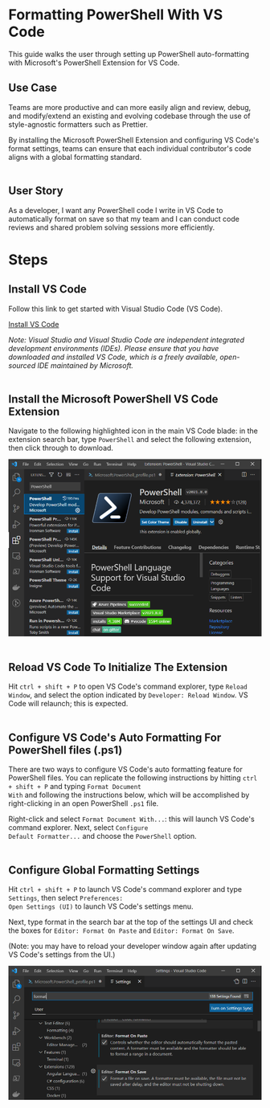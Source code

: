# Formatting PowerShell With VS Code

This guide walks the user through setting up PowerShell auto-formatting with Microsoft's PowerShell Extension for VS Code.

## Use Case

Teams are more productive and can more easily align and review, debug, and modify/extend an existing and evolving codebase through the use of style-agnostic formatters such as Prettier.

By installing the Microsoft PowerShell Extension and configuring VS Code's format settings, teams can ensure that each individual contributor's code aligns with a global formatting standard.
<br/><br/>

## User Story

As a developer, I want any PowerShell code I write in VS Code to automatically format on save so that my team and I can conduct code reviews and shared problem solving sessions more efficiently.

# Steps

## Install VS Code

Follow this link to get started with Visual Studio Code (VS Code).

[Install VS Code](https://code.visualstudio.com/Download)

<em>Note: Visual Studio and Visual Studio Code are independent integrated development environments (IDEs). Please ensure that you have downloaded and installed VS Code, which is a freely available, open-sourced IDE maintained by Microsoft.</em>
<br/><br/>

## Install the Microsoft PowerShell VS Code Extension

Navigate to the following highlighted icon in the main VS Code blade: in the extension search bar, type <code>PowerShell</code> and select the following extension, then click through to download.

![](./01-powershell-extension-installation.png)
<br/><br/>

## Reload VS Code To Initialize The Extension

Hit <code>ctrl + shift + P</code> to open VS Code's command explorer, type <code>Reload Window</code>, and select the option indicated by <code>Developer: Reload Window</code>. VS Code will relaunch; this is expected.
<br/><br/>

## Configure VS Code's Auto Formatting For PowerShell files (.ps1)

There are two ways to configure VS Code's auto formatting feature for PowerShell files. You can replicate the following instructions by hitting <code>ctrl + shift + P</code> and typing <code>Format Document With</code> and following the instructions below, which will be accomplished by right-clicking in an open PowerShell <code>.ps1</code> file.

Right-click and select <code>Format Document With...</code>: this will launch VS Code's command explorer. Next, select <code>Configure Default Formatter...</code> and choose the <code>PowerShell</code> option.
<br/><br/>

## Configure Global Formatting Settings

Hit <code>ctrl + shift + P</code> to launch VS Code's command explorer and type <code>Settings</code>, then select <code>Preferences: Open Settings (UI)</code> to launch VS Code's settings menu.

Next, type format in the search bar at the top of the settings UI and check the boxes for <code>Editor: Format On Paste</code> and <code>Editor: Format On Save</code>.

(Note: you may have to reload your developer window again after updating VS Code's settings from the UI.)

![](./02-format-settings.png)
